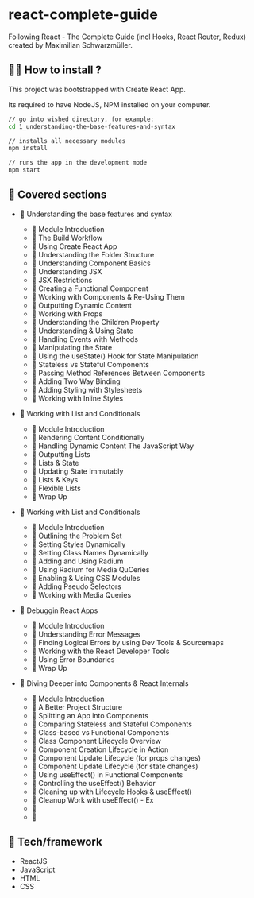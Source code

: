 # react-complete-guide

Following React - The Complete Guide (incl Hooks, React Router, Redux) created by Maximilian Schwarzmüller.

## :man_technologist: How to install ?

This project was bootstrapped with Create React App.

Its required to have NodeJS, NPM installed on your computer.
```sh
// go into wished directory, for example:
cd 1_understanding-the-base-features-and-syntax
```
```sh
// installs all necessary modules
npm install
```
```sh
// runs the app in the development mode
npm start
```

## 📌 Covered sections

* 📂 Understanding the base features and syntax
  * 📄 Module Introduction
  * 📄 The Build Workflow
  * 📄 Using Create React App
  * 📄 Understanding the Folder Structure
  * 📄 Understanding Component Basics
  * 📄 Understanding JSX
  * 📄 JSX Restrictions
  * 📄 Creating a Functional Component
  * 📄 Working with Components & Re-Using Them
  * 📄 Outputting Dynamic Content
  * 📄 Working with Props
  * 📄 Understanding the Children Property
  * 📄 Understanding & Using State
  * 📄 Handling Events with Methods
  * 📄 Manipulating the State
  * 📄 Using the useState() Hook for State Manipulation
  * 📄 Stateless vs Stateful Components
  * 📄 Passing Method References Between Components
  * 📄 Adding Two Way Binding
  * 📄 Adding Styling with Stylesheets
  * 📄 Working with Inline Styles

* 📂 Working with List and Conditionals
  * 📄 Module Introduction
  * 📄 Rendering Content Conditionally
  * 📄 Handling Dynamic Content The JavaScript Way
  * 📄 Outputting Lists
  * 📄 Lists & State
  * 📄 Updating State Immutably
  * 📄 Lists & Keys
  * 📄 Flexible Lists
  * 📄 Wrap Up

* 📂 Working with List and Conditionals
  * 📄 Module Introduction
  * 📄 Outlining the Problem Set
  * 📄 Setting Styles Dynamically
  * 📄 Setting Class Names Dynamically
  * 📄 Adding and Using Radium
  * 📄 Using Radium for Media QuCeries
  * 📄 Enabling & Using CSS Modules
  * 📄 Adding Pseudo Selectors
  * 📄 Working with Media Queries

* 📂 Debuggin React Apps
  * 📄 Module Introduction
  * 📄 Understanding Error Messages
  * 📄 Finding Logical Errors by using Dev Tools & Sourcemaps
  * 📄 Working with the React Developer Tools
  * 📄 Using Error Boundaries
  * 📄 Wrap Up
     
* 📂 Diving Deeper into Components & React Internals
  * 📄 Module Introduction
  * 📄 A Better Project Structure
  * 📄 Splitting an App into Components
  * 📄 Comparing Stateless and Stateful Components
  * 📄 Class-based vs Functional Components
  * 📄 Class Component Lifecycle Overview
  * 📄 Component Creation Lifecycle in Action
  * 📄 Component Update Lifecycle (for props changes)
  * 📄 Component Update Lifecycle (for state changes)
  * 📄 Using useEffect() in Functional Components
  * 📄 Controlling the useEffect() Behavior
  * 📄 Cleaning up with Lifecycle Hooks & useEffect()
  * 📄 Cleanup Work with useEffect() - Ex
  * 📄
  * 📄

## 🚀 Tech/framework 

* ReactJS
* JavaScript
* HTML
* CSS
